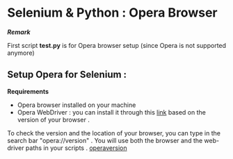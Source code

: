# Selenium & Python : Opera Browser

***Remark***

First script **test.py** is for Opera browser setup (since Opera is not supported anymore)

## Setup Opera for Selenium :

**Requirements**

* Opera browser installed on your machine
* Opera WebDriver : you can install it through this [link](https://github.com/operasoftware/operachromiumdriver/releases) based on the version of your browser .

To check the version and the location of your browser, you can type in the search bar "opera://version" .
You will use both the browser and the web-driver paths in your scripts .
[operaversion](./artifacts/operaversion.png)